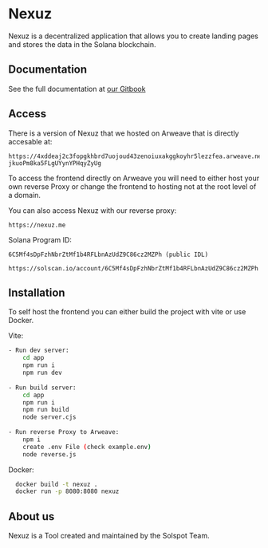 # Nexuz

Nexuz is a decentralized application that allows you to create landing pages and stores the data in the Solana blockchain. 

## Documentation
See the full documentation at [our Gitbook](https://docs.nexuz.me)


## Access

There is a version of Nexuz that we hosted on Arweave that is directly accesable at:

```
https://4xddeaj2c3fopgkhbrd7uojoud43zenoiuxakggkoyhr5lezzfea.arweave.net/5cYyAToWyueZRwxH-jkuoPm8ka5FLgUYynYPHqyZyUg
```

To access the frontend directly on Arweave you will need to either host your own reverse Proxy or change the frontend to hosting not at the root level of a domain. 


You can also access Nexuz with our reverse proxy:

```
https://nexuz.me
```

Solana Program ID:


```
6C5Mf4sDpFzhNbrZtMf1b4RFLbnAzUdZ9C86cz2MZPh (public IDL)

https://solscan.io/account/6C5Mf4sDpFzhNbrZtMf1b4RFLbnAzUdZ9C86cz2MZPh
```


## Installation

To self host the frontend you can either build the project with vite or use Docker. 

Vite:

```bash
- Run dev server:
    cd app
    npm run i
    npm run dev
  
- Run build server:
    cd app
    npm run i
    npm run build
    node server.cjs
  
- Run reverse Proxy to Arweave:
    npm i
    create .env File (check example.env)
    node reverse.js
```

Docker: 

```bash
  docker build -t nexuz .
  docker run -p 8080:8080 nexuz
```


## About us

Nexuz is a Tool created and maintained by the Solspot Team. 


